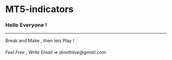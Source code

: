 # MT5-indicators

<h3>Hello Everyone !</h3>
<hr>
Break and Make , then lets Play !

<h6> Feel Free , Write Email => dinethlive@gmail.com</h6>


